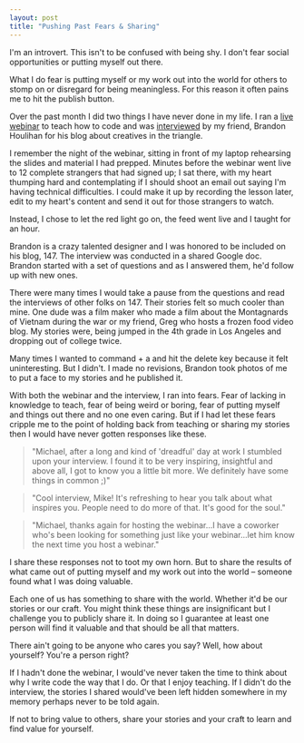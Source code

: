 ```yaml
---
layout: post
title: "Pushing Past Fears & Sharing"
---
```


I'm an introvert. This isn't to be confused with being shy. I don't fear social opportunities or putting myself out there.

What I do fear is putting myself or my work out into the world for others to stomp on or disregard for being meaningless. For this reason it often pains me to hit the publish button.

Over the past month I did two things I have never done in my life. I ran a [live webinar](http://michaellee.co/learn-html-css-webinar/) to teach how to code and was [interviewed](http://onefoursev.co/post/81582843046/michael-lee) by my friend, Brandon Houlihan for his blog about creatives in the triangle.

I remember the night of the webinar, sitting in front of my laptop rehearsing the slides and material I had prepped. Minutes before the webinar went live to 12 complete strangers that had signed up; I sat there, with my heart thumping hard and contemplating if I should shoot an email out saying I'm having technical difficulties. I could make it up by recording the lesson later, edit to my heart's content and send it out for those strangers to watch.

Instead, I chose to let the red light go on, the feed went live and I taught for an hour.

Brandon is a crazy talented designer and I was honored to be included on his blog, 147. The interview was conducted in a shared Google doc. Brandon started with a set of questions and as I answered them, he'd follow up with new ones.

There were many times I would take a pause from the questions and read the interviews of other folks on 147. Their stories felt so much cooler than mine. One dude was a film maker who made a film about the Montagnards of Vietnam during the war or my friend, Greg who hosts a frozen food video blog. My stories were, being jumped in the 4th grade in Los Angeles and dropping out of college twice.

Many times I wanted to command + a and hit the delete key because it felt uninteresting. But I didn't. I made no revisions, Brandon took photos of me to put a face to my stories and he published it.

With both the webinar and the interview, I ran into fears. Fear of lacking in knowledge to teach, fear of being weird or boring, fear of putting myself and things out there and no one even caring. But if I had let these fears cripple me to the point of holding back from teaching or sharing my stories then I would have never gotten responses like these.

<blockquote>"Michael, after a long and kind of 'dreadful' day at work I stumbled upon your interview. I found it to be very inspiring, insightful and above all, I got to know you a little bit more. We definitely have some things in common ;)"</blockquote>

<blockquote>"Cool interview, Mike! It's refreshing to hear you talk about what inspires you. People need to do more of that. It's good for the soul."</blockquote>

<blockquote>"Michael, thanks again for hosting the webinar...I have a coworker who's been looking for something just like your webinar...let him know the next time you host a webinar."</blockquote>

I share these responses not to toot my own horn. But to share the results of what came out of putting myself and my work out into the world &ndash; someone found what I was doing valuable.

Each one of us has something to share with the world. Whether it'd be our stories or our craft. You might think these things are insignificant but I challenge you to publicly share it. In doing so I guarantee at least one person will find it valuable and that should be all that matters.

There ain't going to be anyone who cares you say? Well, how about yourself? You're a person right?

If I hadn't done the webinar, I would've never taken the time to think about why I write code the way that I do. Or that I enjoy teaching. If I didn't do the interview, the stories I shared would've been left hidden somewhere in my memory perhaps never to be told again. 

If not to bring value to others, share your stories and your craft to learn and find value for yourself.
